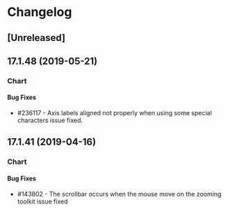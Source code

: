 # Changelog

## [Unreleased]

## 17.1.48 (2019-05-21)

### Chart

#### Bug Fixes

- #236117 - Axis labels aligned not properly when using some special characters issue fixed.

## 17.1.41 (2019-04-16)

### Chart

#### Bug Fixes

- #143802 - The scrollbar occurs when the mouse move on the zooming toolkit issue fixed